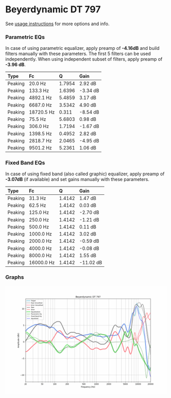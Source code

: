 # Beyerdynamic DT 797
See [usage instructions](https://github.com/jaakkopasanen/AutoEq#usage) for more options and info.

### Parametric EQs
In case of using parametric equalizer, apply preamp of **-4.16dB** and build filters manually
with these parameters. The first 5 filters can be used independently.
When using independent subset of filters, apply preamp of **-3.96 dB**.

| Type    | Fc         |      Q | Gain     |
|:--------|:-----------|:-------|:---------|
| Peaking | 20.0 Hz    | 1.7954 | 2.92 dB  |
| Peaking | 133.3 Hz   | 1.6396 | -3.34 dB |
| Peaking | 4892.1 Hz  | 5.4859 | 3.17 dB  |
| Peaking | 6687.0 Hz  | 3.5342 | 4.90 dB  |
| Peaking | 18720.5 Hz | 0.311  | -8.54 dB |
| Peaking | 75.5 Hz    | 5.6803 | 0.98 dB  |
| Peaking | 306.0 Hz   | 1.7194 | -1.67 dB |
| Peaking | 1398.5 Hz  | 0.4952 | 2.82 dB  |
| Peaking | 2818.7 Hz  | 2.0465 | -4.95 dB |
| Peaking | 9501.2 Hz  | 5.2361 | 1.06 dB  |

### Fixed Band EQs
In case of using fixed band (also called graphic) equalizer, apply preamp of **-3.07dB**
(if available) and set gains manually with these parameters.

| Type    | Fc         |      Q | Gain      |
|:--------|:-----------|:-------|:----------|
| Peaking | 31.3 Hz    | 1.4142 | 1.47 dB   |
| Peaking | 62.5 Hz    | 1.4142 | 0.03 dB   |
| Peaking | 125.0 Hz   | 1.4142 | -2.70 dB  |
| Peaking | 250.0 Hz   | 1.4142 | -1.21 dB  |
| Peaking | 500.0 Hz   | 1.4142 | 0.11 dB   |
| Peaking | 1000.0 Hz  | 1.4142 | 3.02 dB   |
| Peaking | 2000.0 Hz  | 1.4142 | -0.59 dB  |
| Peaking | 4000.0 Hz  | 1.4142 | -0.08 dB  |
| Peaking | 8000.0 Hz  | 1.4142 | 1.55 dB   |
| Peaking | 16000.0 Hz | 1.4142 | -11.02 dB |

### Graphs
![](./Beyerdynamic%20DT%20797.png)